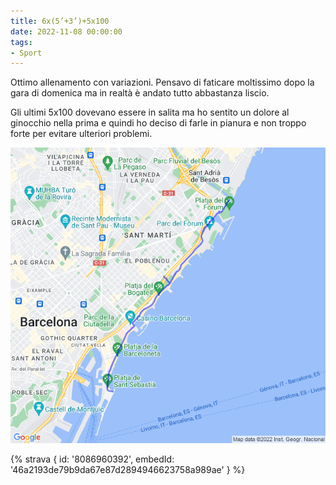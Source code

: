 ```yaml
---
title: 6x(5’+3’)+5x100
date: 2022-11-08 00:00:00
tags:
- Sport
---
```


Ottimo allenamento con variazioni. Pensavo di faticare moltissimo dopo la gara di domenica ma in realtà è andato tutto abbastanza liscio.

Gli ultimi 5x100 dovevano essere in salita ma ho sentito un dolore al ginocchio nella prima e quindi ho deciso di farle in pianura e non troppo forte per evitare ulteriori problemi.

![](images/20221108-activity-map.png)

{% strava { id: '8086960392', embedId: '46a2193de79b9da67e87d2894946623758a989ae' } %}